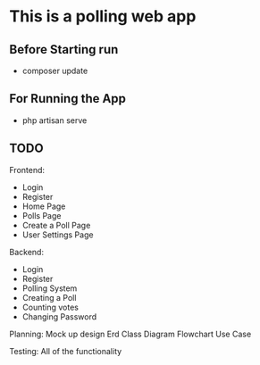 # This is a polling web app

## Before Starting run
- composer update

## For Running the App
- php artisan serve

## TODO
Frontend:
- Login
- Register
- Home Page
- Polls Page
- Create a Poll Page
- User Settings Page

Backend:
- Login
- Register
- Polling System
- Creating a Poll
- Counting votes
- Changing Password

Planning:
Mock up
design
Erd
Class Diagram
Flowchart 
Use Case

Testing:
All of the functionality 
